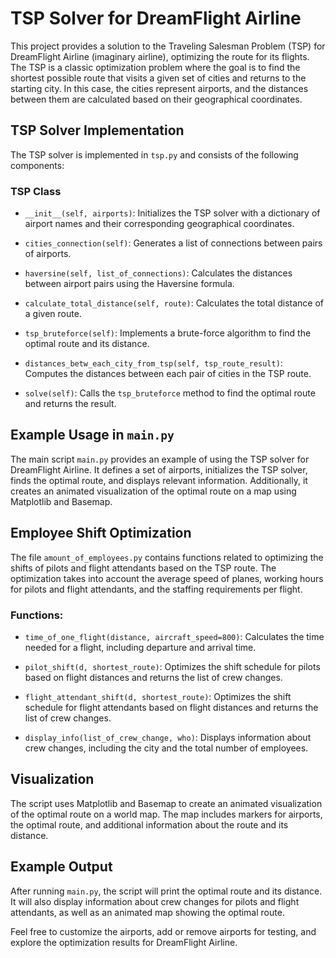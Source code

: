 # TSP Solver for DreamFlight Airline

This project provides a solution to the Traveling Salesman Problem (TSP) for DreamFlight Airline (imaginary airline), optimizing the route for its flights. The TSP is a classic optimization problem where the goal is to find the shortest possible route that visits a given set of cities and returns to the starting city. In this case, the cities represent airports, and the distances between them are calculated based on their geographical coordinates.

## TSP Solver Implementation

The TSP solver is implemented in `tsp.py` and consists of the following components:

### TSP Class

- `__init__(self, airports)`: Initializes the TSP solver with a dictionary of airport names and their corresponding geographical coordinates.

- `cities_connection(self)`: Generates a list of connections between pairs of airports.

- `haversine(self, list_of_connections)`: Calculates the distances between airport pairs using the Haversine formula.

- `calculate_total_distance(self, route)`: Calculates the total distance of a given route.

- `tsp_bruteforce(self)`: Implements a brute-force algorithm to find the optimal route and its distance.

- `distances_betw_each_city_from_tsp(self, tsp_route_result)`: Computes the distances between each pair of cities in the TSP route.

- `solve(self)`: Calls the `tsp_bruteforce` method to find the optimal route and returns the result.

## Example Usage in `main.py`

The main script `main.py` provides an example of using the TSP solver for DreamFlight Airline. It defines a set of airports, initializes the TSP solver, finds the optimal route, and displays relevant information. Additionally, it creates an animated visualization of the optimal route on a map using Matplotlib and Basemap.

## Employee Shift Optimization

The file `amount_of_employees.py` contains functions related to optimizing the shifts of pilots and flight attendants based on the TSP route. The optimization takes into account the average speed of planes, working hours for pilots and flight attendants, and the staffing requirements per flight.

### Functions:

- `time_of_one_flight(distance, aircraft_speed=800)`: Calculates the time needed for a flight, including departure and arrival time.

- `pilot_shift(d, shortest_route)`: Optimizes the shift schedule for pilots based on flight distances and returns the list of crew changes.

- `flight_attendant_shift(d, shortest_route)`: Optimizes the shift schedule for flight attendants based on flight distances and returns the list of crew changes.

- `display_info(list_of_crew_change, who)`: Displays information about crew changes, including the city and the total number of employees.

## Visualization

The script uses Matplotlib and Basemap to create an animated visualization of the optimal route on a world map. The map includes markers for airports, the optimal route, and additional information about the route and its distance.

## Example Output

After running `main.py`, the script will print the optimal route and its distance. It will also display information about crew changes for pilots and flight attendants, as well as an animated map showing the optimal route.

Feel free to customize the airports, add or remove airports for testing, and explore the optimization results for DreamFlight Airline.

